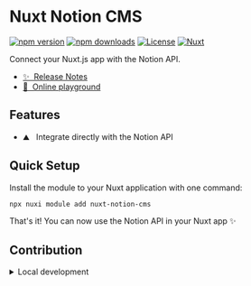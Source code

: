 # Nuxt Notion CMS

[![npm version][npm-version-src]][npm-version-href]
[![npm downloads][npm-downloads-src]][npm-downloads-href]
[![License][license-src]][license-href]
[![Nuxt][nuxt-src]][nuxt-href]

Connect your Nuxt.js app with the Notion API.

- [✨ &nbsp;Release Notes](/CHANGELOG.md)
- [🏀 &nbsp;Online playground](https://stackblitz.com/github/damourChris/nuxt-notion-cms?file=playground%2Fapp.vue)
<!-- - [📖 &nbsp;Documentation](https://example.com) -->

## Features

- ⛰ &nbsp; Integrate directly with the Notion API

## Quick Setup

Install the module to your Nuxt application with one command:

```bash
npx nuxi module add nuxt-notion-cms
```

That's it! You can now use the Notion API in your Nuxt app ✨

## Contribution

<details>
  <summary>Local development</summary>
  
  ```bash
  # Install dependencies
  npm install
  
  # Generate type stubs
  npm run dev:prepare
  
  # Develop with the playground
  npm run dev
  
  # Build the playground
  npm run dev:build
  
  # Run ESLint
  npm run lint
  
  # Run Vitest
  npm run test
  npm run test:watch
  
  # Release new version
  npm run release
  ```

</details>


<!-- Badges -->
[npm-version-src]: https://img.shields.io/npm/v/nuxt-notion-cms/latest.svg?style=flat&colorA=020420&colorB=00DC82
[npm-version-href]: https://npmjs.com/package/nuxt-notion-cms

[npm-downloads-src]: https://img.shields.io/npm/dm/nuxt-notion-cms.svg?style=flat&colorA=020420&colorB=00DC82
[npm-downloads-href]: https://npmjs.com/package/nuxt-notion-cms

[license-src]: https://img.shields.io/npm/l/nuxt-notion-cms.svg?style=flat&colorA=020420&colorB=00DC82
[license-href]: https://npmjs.com/package/nuxt-notion-cms

[nuxt-src]: https://img.shields.io/badge/Nuxt-020420?logo=nuxt.js
[nuxt-href]: https://nuxt.com
